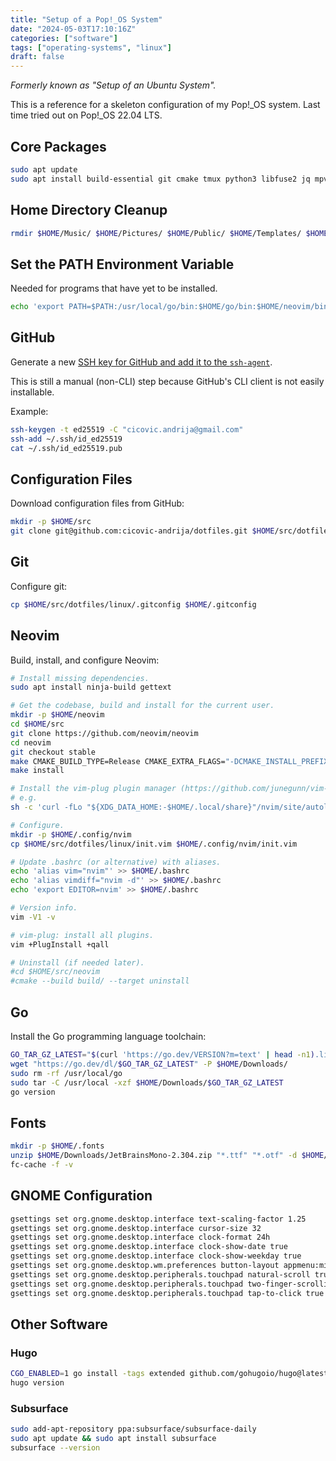 ```yaml
---
title: "Setup of a Pop!_OS System"
date: "2024-05-03T17:10:16Z"
categories: ["software"]
tags: ["operating-systems", "linux"]
draft: false
---
```


_Formerly known as "Setup of an Ubuntu System"._

This is a reference for a skeleton configuration of my Pop!_OS system. Last time tried out on
Pop!_OS 22.04 LTS.

## Core Packages

```bash
sudo apt update
sudo apt install build-essential git cmake tmux python3 libfuse2 jq mpv ffmpeg unzip wget curl tree gnome-tweaks
```

## Home Directory Cleanup

```bash
rmdir $HOME/Music/ $HOME/Pictures/ $HOME/Public/ $HOME/Templates/ $HOME/Videos/
```

## Set the PATH Environment Variable

Needed for programs that have yet to be installed.

```bash
echo 'export PATH=$PATH:/usr/local/go/bin:$HOME/go/bin:$HOME/neovim/bin' >> $HOME/.bashrc
```

## GitHub

Generate a new [SSH key for GitHub and add it to the `ssh-agent`](https://docs.github.com/en/authentication/connecting-to-github-with-ssh/generating-a-new-ssh-key-and-adding-it-to-the-ssh-agent).

This is still a manual (non-CLI) step because GitHub's CLI client is not easily installable.

Example:

```bash
ssh-keygen -t ed25519 -C "cicovic.andrija@gmail.com"
ssh-add ~/.ssh/id_ed25519
cat ~/.ssh/id_ed25519.pub
```

## Configuration Files

Download configuration files from GitHub:

```bash
mkdir -p $HOME/src
git clone git@github.com:cicovic-andrija/dotfiles.git $HOME/src/dotfiles
```

## Git

Configure git:

```bash
cp $HOME/src/dotfiles/linux/.gitconfig $HOME/.gitconfig
```

## Neovim

Build, install, and configure Neovim:

```bash
# Install missing dependencies.
sudo apt install ninja-build gettext

# Get the codebase, build and install for the current user.
mkdir -p $HOME/neovim
cd $HOME/src
git clone https://github.com/neovim/neovim
cd neovim
git checkout stable
make CMAKE_BUILD_TYPE=Release CMAKE_EXTRA_FLAGS="-DCMAKE_INSTALL_PREFIX=$HOME/neovim"
make install

# Install the vim-plug plugin manager (https://github.com/junegunn/vim-plug).
# e.g.
sh -c 'curl -fLo "${XDG_DATA_HOME:-$HOME/.local/share}"/nvim/site/autoload/plug.vim --create-dirs https://raw.githubusercontent.com/junegunn/vim-plug/master/plug.vim'

# Configure.
mkdir -p $HOME/.config/nvim
cp $HOME/src/dotfiles/linux/init.vim $HOME/.config/nvim/init.vim

# Update .bashrc (or alternative) with aliases.
echo 'alias vim="nvim"' >> $HOME/.bashrc
echo 'alias vimdiff="nvim -d"' >> $HOME/.bashrc
echo 'export EDITOR=nvim' >> $HOME/.bashrc

# Version info.
vim -V1 -v

# vim-plug: install all plugins.
vim +PlugInstall +qall

# Uninstall (if needed later).
#cd $HOME/src/neovim
#cmake --build build/ --target uninstall
```

## Go

Install the Go programming language toolchain:

```bash
GO_TAR_GZ_LATEST="$(curl 'https://go.dev/VERSION?m=text' | head -n1).linux-amd64.tar.gz"
wget "https://go.dev/dl/$GO_TAR_GZ_LATEST" -P $HOME/Downloads/
sudo rm -rf /usr/local/go
sudo tar -C /usr/local -xzf $HOME/Downloads/$GO_TAR_GZ_LATEST
go version
```

## Fonts

```bash
mkdir -p $HOME/.fonts
unzip $HOME/Downloads/JetBrainsMono-2.304.zip "*.ttf" "*.otf" -d $HOME/.fonts
fc-cache -f -v
```

## GNOME Configuration

```bash
gsettings set org.gnome.desktop.interface text-scaling-factor 1.25
gsettings set org.gnome.desktop.interface cursor-size 32
gsettings set org.gnome.desktop.interface clock-format 24h
gsettings set org.gnome.desktop.interface clock-show-date true
gsettings set org.gnome.desktop.interface clock-show-weekday true
gsettings set org.gnome.desktop.wm.preferences button-layout appmenu:minimize,maximize,close
gsettings set org.gnome.desktop.peripherals.touchpad natural-scroll true
gsettings set org.gnome.desktop.peripherals.touchpad two-finger-scrolling-enabled true
gsettings set org.gnome.desktop.peripherals.touchpad tap-to-click true
```

## Other Software

### Hugo

```bash
CGO_ENABLED=1 go install -tags extended github.com/gohugoio/hugo@latest
hugo version
```

### Subsurface

```bash
sudo add-apt-repository ppa:subsurface/subsurface-daily
sudo apt update && sudo apt install subsurface
subsurface --version
```

